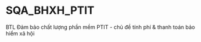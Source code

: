 # SQA_BHXH_PTIT
BTL Đảm bảo chất lượng phần mềm PTIT - chủ đề tính phí & thanh toán bảo hiểm xã hội

